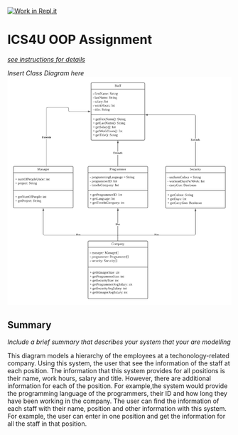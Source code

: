 [![Work in Repl.it](https://classroom.github.com/assets/work-in-replit-14baed9a392b3a25080506f3b7b6d57f295ec2978f6f33ec97e36a161684cbe9.svg)](https://classroom.github.com/online_ide?assignment_repo_id=4840440&assignment_repo_type=AssignmentRepo)
# ICS4U OOP Assignment

[*see instructions for details*](Instructions.md)

*Insert Class Diagram here*  
![alt text](https://github.com/SACHSTech/oop-assignment-XinanShan/blob/main/OOP%20%20-%20Page%201%20(1).png)
## Summary
*Include a brief summary that describes your system that your are modelling*

This diagram models a hierarchy of the employees at a techonology-related company. Using this system, the user that see the information of the staff at each position. The information that this system provides for all positions is their name, work hours, salary and title. However, there are additional information for each of the position. For example,the system would provide the programming language of the programmers, their ID and how long they have been working in the company. The user can find the information of each staff with their name, position and other information with this system. For example, the user can enter in one position and get the information for all the staff in that position.
